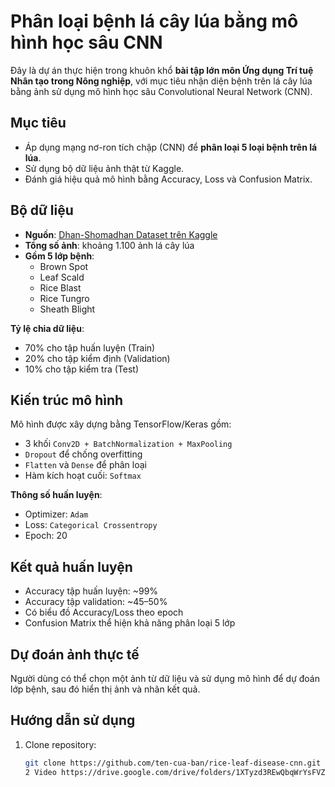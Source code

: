 #  Phân loại bệnh lá cây lúa bằng mô hình học sâu CNN

Đây là dự án thực hiện trong khuôn khổ **bài tập lớn môn Ứng dụng Trí tuệ Nhân tạo trong Nông nghiệp**, với mục tiêu nhận diện bệnh trên lá cây lúa bằng ảnh sử dụng mô hình học sâu Convolutional Neural Network (CNN).

##  Mục tiêu

- Áp dụng mạng nơ-ron tích chập (CNN) để **phân loại 5 loại bệnh trên lá lúa**.
- Sử dụng bộ dữ liệu ảnh thật từ Kaggle.
- Đánh giá hiệu quả mô hình bằng Accuracy, Loss và Confusion Matrix.

##  Bộ dữ liệu

- **Nguồn**: [Dhan-Shomadhan Dataset trên Kaggle](https://www.kaggle.com/datasets/nirmalsankalana/dhan-shomadhan)
- **Tổng số ảnh**: khoảng 1.100 ảnh lá cây lúa
- **Gồm 5 lớp bệnh**:
  - Brown Spot 
  - Leaf Scald 
  - Rice Blast 
  - Rice Tungro 
  - Sheath Blight 

**Tỷ lệ chia dữ liệu**:
- 70% cho tập huấn luyện (Train)
- 20% cho tập kiểm định (Validation)
- 10% cho tập kiểm tra (Test)

##  Kiến trúc mô hình

Mô hình được xây dựng bằng TensorFlow/Keras gồm:

- 3 khối `Conv2D + BatchNormalization + MaxPooling`
- `Dropout` để chống overfitting
- `Flatten` và `Dense` để phân loại
- Hàm kích hoạt cuối: `Softmax`

**Thông số huấn luyện**:
- Optimizer: `Adam`
- Loss: `Categorical Crossentropy`
- Epoch: 20

##  Kết quả huấn luyện

- Accuracy tập huấn luyện: ~99%
- Accuracy tập validation: ~45–50%
- Có biểu đồ Accuracy/Loss theo epoch
- Confusion Matrix thể hiện khả năng phân loại 5 lớp

##  Dự đoán ảnh thực tế

Người dùng có thể chọn một ảnh từ dữ liệu và sử dụng mô hình để dự đoán lớp bệnh, sau đó hiển thị ảnh và nhãn kết quả.

##  Hướng dẫn sử dụng

1. Clone repository:
   ```bash
   git clone https://github.com/ten-cua-ban/rice-leaf-disease-cnn.git
   2 Video https://drive.google.com/drive/folders/1XTyzd3REwQbqWrYsFVZufXUiKs6UIXrc?usp=drive_link

